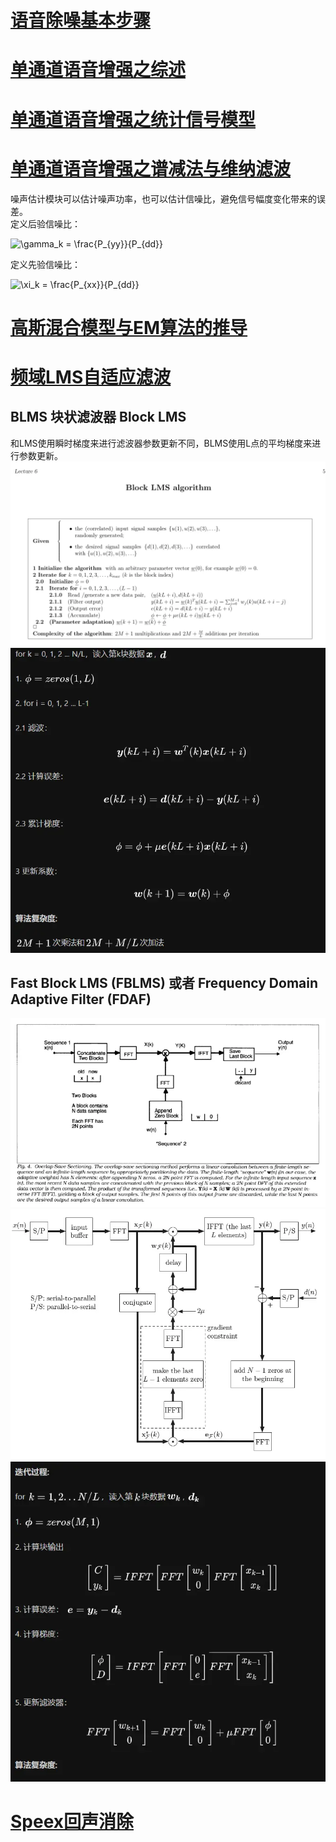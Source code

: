 # [语音除噪基本步骤](https://www.jianshu.com/p/56a2bc83a242)  
# [单通道语音增强之综述](https://www.jianshu.com/p/26e24bbc2358)  
# [单通道语音增强之统计信号模型](https://www.jianshu.com/p/b25b3e78dc34)  
# [单通道语音增强之谱减法与维纳滤波](https://www.jianshu.com/p/ecfd21a20f5b)  
噪声估计模块可以估计噪声功率，也可以估计信噪比，避免信号幅度变化带来的误差。  
定义后验信噪比：

![\gamma_k = \frac{P_{yy}}{P_{dd}}](https://math.jianshu.com/math?formula=%5Cgamma_k%20%3D%20%5Cfrac%7BP_%7Byy%7D%7D%7BP_%7Bdd%7D%7D)

定义先验信噪比：

![\xi_k = \frac{P_{xx}}{P_{dd}}](https://math.jianshu.com/math?formula=%5Cxi_k%20%3D%20%5Cfrac%7BP_%7Bxx%7D%7D%7BP_%7Bdd%7D%7D)
# [高斯混合模型与EM算法的推导](https://www.jianshu.com/p/c990abda8059)  
# [频域LMS自适应滤波](https://www.jianshu.com/p/e4ee7b6496e1)    
## BLMS 块状滤波器   Block LMS
和LMS使用瞬时梯度来进行滤波器参数更新不同，BLMS使用L点的平均梯度来进行参数更新。
![image](https://raw.githubusercontent.com/andyye1999/image-hosting/master/20220524/image.37jx8w8a5mq0.webp)    
![image](https://raw.githubusercontent.com/andyye1999/image-hosting/master/20220524/image.d0wgtle87hc.webp)
## Fast Block LMS (FBLMS) 或者 Frequency Domain Adaptive Filter (FDAF)  
![image](https://raw.githubusercontent.com/andyye1999/image-hosting/master/20220524/image.43gwee6l69u0.webp)  
![image](https://raw.githubusercontent.com/andyye1999/image-hosting/master/20220524/image.3z86kajpika0.webp)  
![image](https://raw.githubusercontent.com/andyye1999/image-hosting/master/20220524/image.1t2ytkir8ds0.webp)
# [Speex回声消除](https://www.jianshu.com/p/f2fc2ff2d70d)